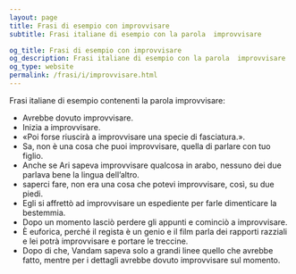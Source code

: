```yaml
---
layout: page
title: Frasi di esempio con improvvisare 
subtitle: Frasi italiane di esempio con la parola  improvvisare

og_title: Frasi di esempio con improvvisare 
og_description: Frasi italiane di esempio con la parola  improvvisare
og_type: website
permalink: /frasi/i/improvvisare.html
---
```


Frasi italiane di esempio contenenti la parola improvvisare:


- Avrebbe dovuto improvvisare.
- Inizia a improvvisare.
- «Poi forse riuscirà a improvvisare una specie di fasciatura.».
- Sa, non è una cosa che puoi improvvisare, quella di parlare con tuo figlio.
- Anche se Ari sapeva improvvisare qualcosa in arabo, nessuno dei due parlava bene la lingua dell’altro.
- saperci fare, non era una cosa che potevi improvvisare, così, su due piedi.
- Egli si affrettò ad improvvisare un espediente per farle dimenticare la bestemmia.
- Dopo un momento lasciò perdere gli appunti e cominciò a improvvisare.
- È euforica, perché il regista è un genio e il film parla dei rapporti razziali e lei potrà improvvisare e portare le treccine.
- Dopo di che, Vandam sapeva solo a grandi linee quello che avrebbe fatto, mentre per i dettagli avrebbe dovuto improvvisare sul momento.
